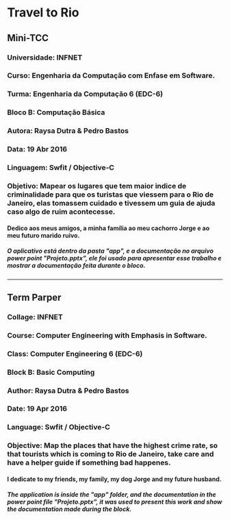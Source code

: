 # Travel to Rio

## Mini-TCC 

### Universidade: INFNET

### Curso: Engenharia da Computação com Enfase em Software.

### Turma:  Engenharia da Computação 6 (EDC-6)

### Bloco B: Computação Básica 

### Autora: Raysa Dutra & Pedro Bastos

### Data: 19 Abr 2016

### Linguagem: Swfit / Objective-C

### Objetivo: Mapear os lugares que tem maior indice de criminalidade para que os turistas que viessem para o Rio de Janeiro, elas tomassem cuidado e tivessem um guia de ajuda caso algo de ruim acontecesse.

#### Dedico aos meus amigos, a minha família ao meu cachorro Jorge e ao meu futuro marido ruivo.

##### O aplicativo está dentro da pasta "app", e a documentação no arquivo power point "Projeto.pptx", ele foi usado para apresentar esse trabalho e mostrar a documentação feita durante o bloco.

--------------------

## Term Parper

### Collage: INFNET

### Course: Computer Engineering with Emphasis in Software.

### Class: Computer Engineering 6 (EDC-6)

### Block B: Basic Computing

### Author: Raysa Dutra & Pedro Bastos

### Date: 19 Apr 2016

### Language: Swfit / Objective-C

### Objective: Map the places that have the highest crime rate, so that tourists which is coming to Rio de Janeiro, take care and have a helper guide if something bad happenes.

#### I dedicate to my friends, my family, my dog Jorge and my future husband.

##### The application is inside the "app" folder, and the documentation in the power point file "Projeto.pptx", it was used to present this work and show the documentation made during the block.